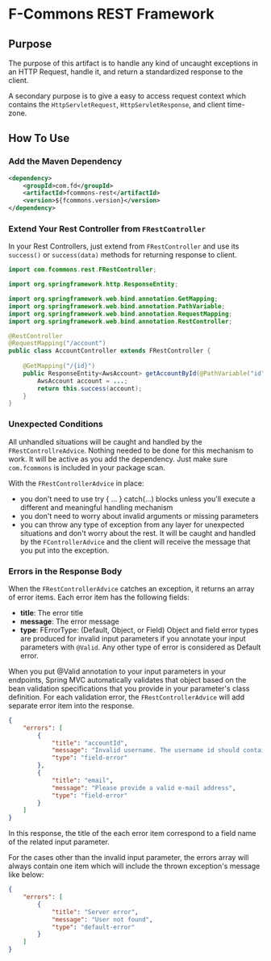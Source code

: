 # F-Commons REST Framework
## Purpose
The purpose of this artifact is to handle any kind of uncaught exceptions in an HTTP Request, handle it, and 
return a standardized response to the client.

A secondary purpose is to give a easy to access request context which contains the `HttpServletRequest`, 
`HttpServletResponse`, and client time-zone.

## How To Use
### Add the Maven Dependency
```xml
<dependency>
    <groupId>com.fd</groupId>
    <artifactId>fcommons-rest</artifactId>
    <version>${fcommons.version}</version>
</dependency>
```

### Extend Your Rest Controller from `FRestController`
In your Rest Controllers, just extend from `FRestController` and use its `success()` or `success(data)` 
methods for returning response to client.

```java
import com.fcommons.rest.FRestController;

import org.springframework.http.ResponseEntity;

import org.springframework.web.bind.annotation.GetMapping;
import org.springframework.web.bind.annotation.PathVariable;
import org.springframework.web.bind.annotation.RequestMapping;
import org.springframework.web.bind.annotation.RestController;

@RestController
@RequestMapping("/account")
public class AccountController extends FRestController {
    
    @GetMapping("/{id}")
    public ResponseEntity<AwsAccount> getAccountById(@PathVariable("id") String accountId) {
        AwsAccount account = ...;
        return this.success(account);
    }
}
```

### Unexpected Conditions
All unhandled situations will be caught and handled by the `FRestControllreAdvice`. Nothing needed to be done
for this mechanism to work. It will be active as you add the dependency. Just make sure `com.fcommons` is 
included in your package scan.

With the `FRestControllerAdvice` in place:
* you don't need to use try { ... } catch(...) blocks unless you'll execute a different and meaningful handling mechanism
* you don't need to worry about invalid arguments or missing parameters
* you can throw any type of exception from any layer for unexpected situations and don't worry about the rest. It will 
be caught and handled by the `FControllerAdvice` and the client will receive the message that you put into the
exception.


### Errors in the Response Body
When the `FRestControllerAdvice` catches an exception, it returns an array of error items. Each error item has 
the following fields:
* **title**: The error title
* **message**: The error message
* **type**: FErrorType: (Default, Object, or Field) Object and field error types are produced for invalid input
parameters if you annotate your input parameters with `@Valid`. Any other type of error is considered as Default error.

When you put @Valid annotation to your input parameters in your endpoints, Spring MVC automatically validates that 
object based on the bean validation specifications that you provide in your parameter's class definition. For each
validation error, the `FRestControllerAdvice` will add separate error item into the response.

```json
{
    "errors": [
        {
            "title": "accountId",
            "message": "Invalid username. The username id should contain at least 4 characters",
            "type": "field-error"
        },
        {
            "title": "email",
            "message": "Please provide a valid e-mail address",
            "type": "field-error"
        }
    ]
}
```
In this response, the title of the each error item correspond to a field name of the related input parameter.

For the cases other than the invalid input parameter, the errors array will always contain one item which will include the
thrown exception's message like below:

```json
{
    "errors": [
        {
            "title": "Server error",
            "message": "User not found",
            "type": "default-error"
        }
    ]
}
```


